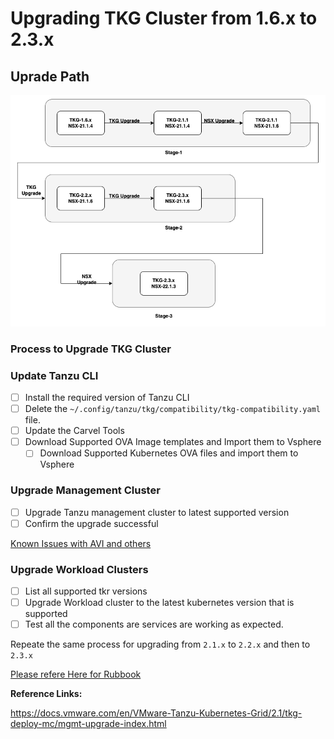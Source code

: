 # Upgrading TKG Cluster from 1.6.x to 2.3.x

## Uprade Path
![workflow](./Images/Workflow.drawio.png)

### Process to Upgrade TKG Cluster
### Update Tanzu CLI
  - [ ] Install the required version of Tanzu CLI
  - [ ] Delete the `~/.config/tanzu/tkg/compatibility/tkg-compatibility.yaml` file. 
  - [ ] Update the Carvel Tools 
- [ ] Download Supported OVA Image templates and Import them to Vsphere
  - [ ] Download Supported Kubernetes OVA files and import them to Vsphere

### Upgrade Management Cluster
- [ ] Upgrade Tanzu management cluster to latest supported version
- [ ] Confirm the upgrade successful

[Known Issues with AVI and others]([https://](https://docs.vmware.com/en/VMware-Tanzu-Kubernetes-Grid/2.1/tkg-deploy-mc/mgmt-release-notes.html#known-issues-upgrade))


### Upgrade Workload Clusters
- [ ] List all supported tkr versions
- [ ] Upgrade Workload cluster to the latest kubernetes version that is supported
- [ ] Test all the components are services are working as expected.

Repeate the same process for upgrading from `2.1.x` to `2.2.x` and then to `2.3.x`

[Please refere Here for Rubbook](./Runbook.md)

**Reference Links:**

https://docs.vmware.com/en/VMware-Tanzu-Kubernetes-Grid/2.1/tkg-deploy-mc/mgmt-upgrade-index.html